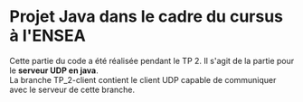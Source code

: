 # Projet Java dans le cadre du cursus à l'ENSEA
   
Cette partie du code a été réalisée pendant le TP 2. Il s'agit de la partie pour le **serveur UDP en java**.    
La branche TP_2-client contient le client UDP capable de communiquer avec le serveur de cette branche.    